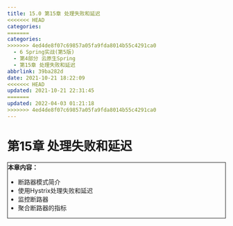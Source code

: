 ```yaml
---
title: 15.0 第15章 处理失败和延迟
<<<<<<< HEAD
categories:
=======
categories: 
>>>>>>> 4ed4de8f07c69857a05fa9fda8014b55c4291ca0
  - 6 Spring实战(第5版)
  - 第4部分 云原生Spring
  - 第15章 处理失败和延迟
abbrlink: 39ba282d
date: 2021-10-21 18:22:09
<<<<<<< HEAD
updated: 2021-10-21 22:31:45
=======
updated: 2022-04-03 01:21:18
>>>>>>> 4ed4de8f07c69857a05fa9fda8014b55c4291ca0
---
```

# 第15章 处理失败和延迟

<div style="border:1px solid;"><strong>本章内容：</strong><ul><li>断路器模式简介</li><li>使用Hystrix处理失败和延迟</li><li>监控断路器</li><li>聚合断路器的指标</li></ul></div>
